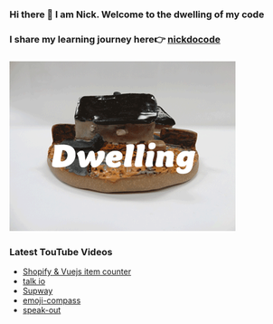 ### Hi there 👋 I am Nick. Welcome to the dwelling of my code

### I share my learning journey here👉  [nickdocode](https://nickdocode.com/)

### ![dwelling](https://github.com/Nickchen2016/Nickchen2016/blob/master/img/home.gif)


### Latest TouTube Videos
<!-- YOUTUBE:START -->
- [Shopify & Vuejs item counter](https://www.youtube.com/watch?v=gi-4KJMH-6w)
- [talk io](https://www.youtube.com/watch?v=EId3phbwzns)
- [Supway](https://www.youtube.com/watch?v=m-SoRHaO5CU)
- [emoji-compass](https://www.youtube.com/watch?v=oapgs4yOKjc)
- [speak-out](https://www.youtube.com/watch?v=y24Rw-SWyMI)
<!-- YOUTUBE:END -->

